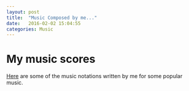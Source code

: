 ```yaml
---
layout: post
title:  "Music Composed by me..."
date:   2016-02-02 15:04:55
categories: Music
---
```


# My music scores
[Here](https://musescore.com/user/7300101) are some of the music notations written by me for some popular music.

